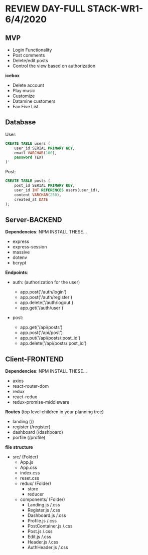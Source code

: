 # REVIEW DAY-FULL STACK-WR1-6/4/2020

## MVP
<ul>
    <li>Login Functionality</li>
    <li>Post comments</li>
    <li>Delete/edit posts</li>
    <li>Control the view based on authorization</li>
</ul>

**icebox**
<ul>
    <li>Delete account</li>
    <li>Play music</li>
    <li>Customize</li>
    <li>Datamine customers</li>
    <li>Fav Five List</li>
</ul> 

## Database
User:
```SQL
CREATE TABLE users (
    user_id SERIAL PRIMARY KEY,
    email VARCHAR(100),
    password TEXT
)'
```

Post:
```SQL
CREATE TABLE posts (
    post_id SERIAL PRIMARY KEY,
    user_id INT REFERENCES users(user_id),
    content VARCHAR(250),
    created_at DATE
);
```
## Server-BACKEND
**Dependencies**:
NPM INSTALL THESE...
<ul> 
    <li>express</li>
    <li>express-session</li>
    <li>massive</li>
    <li>dotenv</li>
    <li>bcrypt</li>
</ul>

**Endpoints**:
- auth: (authorization for the user)
    - app.post('/auth/login')
    - app.post('/auth/register')
    - app.delete('/auth/logout')
    - app.get('/auth/user')

- post:
    - app.get('/api/posts')
    - app.post('/api/post')
    - app.put('/api/posts/:post_id')
    - app.delete('/api/posts/:post_id')

## Client-FRONTEND
**Dependencies**:
NPM INSTALL THESE...
<ul> 
    <li>axios</li>
    <li>react-router-dom</li>
    <li>redux</li>
    <li>react-redux</li>
    <li>redux-promise-middleware</li>
</ul>

**Routes** (top level children in your planning tree)
- landing (/)
- register (/register)
- dashboard (/dashboard)
- porfile (/profile)

**file structure**
- src/ (Folder)
    - App.js
    - App.css
    - index.css
    - reset.css
    - redux/ (Folder)
        - store
        - reducer
    - components/ (Folder)
        - Landing.js /.css
        - Register.js /.css
        - Dashboard.js /.css
        - Profile.js /.css
        - PostContainer.js /.css
        - Post.js /.css
        - Edit.js /.css
        - Header.js /.css
        - AuthHeader.js /.css